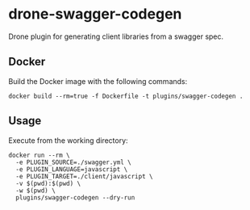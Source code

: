 # drone-swagger-codegen

Drone plugin for generating client libraries from a swagger spec.

## Docker

Build the Docker image with the following commands:

```
docker build --rm=true -f Dockerfile -t plugins/swagger-codegen .
```

## Usage

Execute from the working directory:

```
docker run --rm \
  -e PLUGIN_SOURCE=./swagger.yml \
  -e PLUGIN_LANGUAGE=javascript \
  -e PLUGIN_TARGET=./client/javascript \
  -v $(pwd):$(pwd) \
  -w $(pwd) \
  plugins/swagger-codegen --dry-run
```
